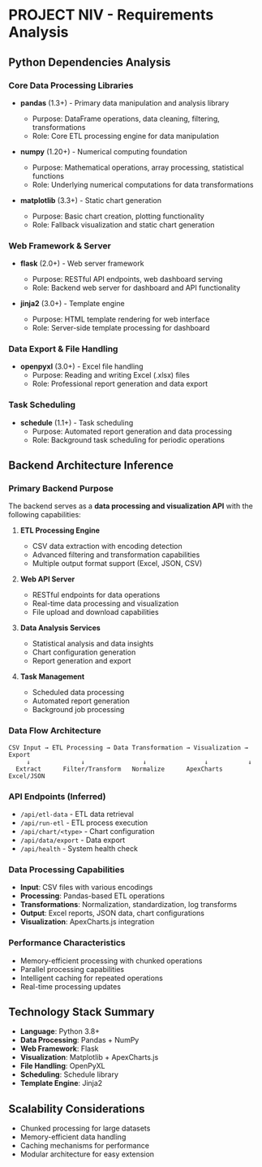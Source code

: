 # PROJECT NIV - Requirements Analysis

## Python Dependencies Analysis

### Core Data Processing Libraries
- **pandas** (1.3+) - Primary data manipulation and analysis library
  - Purpose: DataFrame operations, data cleaning, filtering, transformations
  - Role: Core ETL processing engine for data manipulation

- **numpy** (1.20+) - Numerical computing foundation
  - Purpose: Mathematical operations, array processing, statistical functions
  - Role: Underlying numerical computations for data transformations

- **matplotlib** (3.3+) - Static chart generation
  - Purpose: Basic chart creation, plotting functionality
  - Role: Fallback visualization and static chart generation

### Web Framework & Server
- **flask** (2.0+) - Web server framework
  - Purpose: RESTful API endpoints, web dashboard serving
  - Role: Backend web server for dashboard and API functionality

- **jinja2** (3.0+) - Template engine
  - Purpose: HTML template rendering for web interface
  - Role: Server-side template processing for dashboard

### Data Export & File Handling
- **openpyxl** (3.0+) - Excel file handling
  - Purpose: Reading and writing Excel (.xlsx) files
  - Role: Professional report generation and data export

### Task Scheduling
- **schedule** (1.1+) - Task scheduling
  - Purpose: Automated report generation and data processing
  - Role: Background task scheduling for periodic operations

## Backend Architecture Inference

### Primary Backend Purpose
The backend serves as a **data processing and visualization API** with the following capabilities:

1. **ETL Processing Engine**
   - CSV data extraction with encoding detection
   - Advanced filtering and transformation capabilities
   - Multiple output format support (Excel, JSON, CSV)

2. **Web API Server**
   - RESTful endpoints for data operations
   - Real-time data processing and visualization
   - File upload and download capabilities

3. **Data Analysis Services**
   - Statistical analysis and data insights
   - Chart configuration generation
   - Report generation and export

4. **Task Management**
   - Scheduled data processing
   - Automated report generation
   - Background job processing

### Data Flow Architecture
```
CSV Input → ETL Processing → Data Transformation → Visualization → Export
     ↓              ↓                ↓                ↓           ↓
  Extract      Filter/Transform   Normalize      ApexCharts   Excel/JSON
```

### API Endpoints (Inferred)
- `/api/etl-data` - ETL data retrieval
- `/api/run-etl` - ETL process execution
- `/api/chart/<type>` - Chart configuration
- `/api/data/export` - Data export
- `/api/health` - System health check

### Data Processing Capabilities
- **Input**: CSV files with various encodings
- **Processing**: Pandas-based ETL operations
- **Transformations**: Normalization, standardization, log transforms
- **Output**: Excel reports, JSON data, chart configurations
- **Visualization**: ApexCharts.js integration

### Performance Characteristics
- Memory-efficient processing with chunked operations
- Parallel processing capabilities
- Intelligent caching for repeated operations
- Real-time processing updates

## Technology Stack Summary
- **Language**: Python 3.8+
- **Data Processing**: Pandas + NumPy
- **Web Framework**: Flask
- **Visualization**: Matplotlib + ApexCharts.js
- **File Handling**: OpenPyXL
- **Scheduling**: Schedule library
- **Template Engine**: Jinja2

## Scalability Considerations
- Chunked processing for large datasets
- Memory-efficient data handling
- Caching mechanisms for performance
- Modular architecture for easy extension